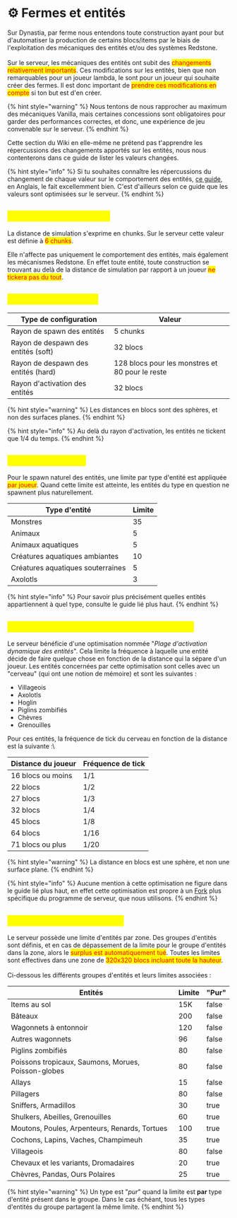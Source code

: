 # ⚙️ Fermes et entités

Sur Dynastia, par ferme nous entendons toute construction ayant pour but d'automatiser la production de certains blocs/items par le biais de l'exploitation des mécaniques des entités et/ou des systèmes Redstone.\
\
Sur le serveur, les mécaniques des entités ont subit des <mark style="color:red;">changements relativement importants</mark>. Ces modifications sur les entités, bien que non remarquables pour un joueur lambda, le sont pour un joueur qui souhaite créer des fermes. Il est donc important de <mark style="color:red;">prendre ces modifications en compte</mark> si ton but est d'en créer.

{% hint style="warning" %}
Nous tentons de nous rapprocher au maximum des mécaniques Vanilla, mais certaines concessions sont obligatoires pour garder des performances correctes, et donc, une expérience de jeu convenable sur le serveur.
{% endhint %}

Cette section du Wiki en elle-même ne prétend pas t'apprendre les répercussions des changements apportés sur les entités, nous nous contenterons dans ce guide de lister les valeurs changées.

{% hint style="info" %}
Si tu souhaites connaître les répercussions du changement de chaque valeur sur le comportement des entités, [ce guide](https://paper-chan.moe/paper-optimization/), en Anglais, le fait excellemment bien. C'est d'ailleurs selon ce guide que les valeurs sont optimisées sur le serveur.
{% endhint %}

## <mark style="color:yellow;">Distance de simulation</mark>

La distance de simulation s'exprime en chunks. Sur le serveur cette valeur est définie à <mark style="color:red;">6 chunks</mark>.

Elle n'affecte pas uniquement le comportement des entités, mais également les mécanismes Redstone. En effet toute entité, toute construction se trouvant au delà de la distance de simulation par rapport à un joueur <mark style="color:red;">ne tickera pas du tout</mark>.

## <mark style="color:yellow;">Distances de spawn</mark> <a href="#distance-spawn" id="distance-spawn"></a>

| Type de configuration               | Valeur                                          |
| ----------------------------------- | ----------------------------------------------- |
| Rayon de spawn des entités          | 5 chunks                                        |
| Rayon de despawn des entités (soft) | 32 blocs                                        |
| Rayon de despawn des entités (hard) | 128 blocs pour les monstres et 80 pour le reste |
| Rayon d'activation des entités      | 32 blocs                                        |

{% hint style="warning" %}
Les distances en blocs sont des sphères, et non des surfaces planes.
{% endhint %}

{% hint style="info" %}
Au delà du rayon d'activation, les entités ne tickent que 1/4 du temps.
{% endhint %}

## <mark style="color:yellow;">Limites de spawn</mark> <a href="#limites-spawn" id="limites-spawn"></a>

Pour le spawn naturel des entités, une limite par type d'entité est appliquée <mark style="color:red;">par joueur</mark>. Quand cette limite est atteinte, les entités du type en question ne spawnent plus naturellement.&#x20;

| Type d'entité                     | Limite |
| --------------------------------- | ------ |
| Monstres                          | 35     |
| Animaux                           | 5      |
| Animaux aquatiques                | 5      |
| Créatures aquatiques ambiantes    | 10     |
| Créatures aquatiques souterraines | 5      |
| Axolotls                          | 3      |

{% hint style="info" %}
Pour savoir plus précisément quelles entités appartiennent à quel type, consulte le guide lié plus haut.
{% endhint %}

## <mark style="color:yellow;">Plage d'activation dynamique des entités</mark> <a href="#dear" id="dear"></a>

Le serveur bénéficie d'une optimisation nommée "_Plage d'activation dynamique des entités_". Cela limite la fréquence à laquelle une entité décide de faire quelque chose en fonction de la distance qui la sépare d'un joueur. Les entités concernées par cette optimisation sont celles avec un "cerveau" (qui ont une notion de mémoire) et sont les suivantes :

* Villageois
* Axolotls
* Hoglin
* Piglins zombifiés
* Chèvres
* Grenouilles

Pour ces entités, la fréquence de tick du cerveau en fonction de la distance est la suivante :\


| Distance du joueur | Fréquence de tick |
| ------------------ | ----------------- |
| 16 blocs ou moins  | 1/1               |
| 22 blocs           | 1/2               |
| 27 blocs           | 1/3               |
| 32 blocs           | 1/4               |
| 45 blocs           | 1/8               |
| 64 blocs           | 1/16              |
| 71 blocs ou plus   | 1/20              |

{% hint style="warning" %}
La distance en blocs est une sphère, et non une surface plane.
{% endhint %}

{% hint style="info" %}
Aucune mention à cette optimisation ne figure dans le guide lié plus haut, en effet cette optimisation est propre à un [Fork](https://fr.wikipedia.org/wiki/Fork\_\(d%C3%A9veloppement\_logiciel\)) plus spécifique du programme de serveur, que nous utilisons.
{% endhint %}

## <mark style="color:yellow;">Limites d'entités par zone</mark> <a href="#limites-zone" id="limites-zone"></a>

Le serveur possède une limite d'entités par zone. Des groupes d'entités sont définis, et en cas de dépassement de la limite pour le groupe d'entités dans la zone, alors le <mark style="color:red;">surplus est automatiquement tué</mark>. Toutes les limites sont effectives dans une zone de <mark style="color:red;">320x320 blocs incluant toute la hauteur</mark>.\
\
Ci-dessous les différents groupes d'entités et leurs limites associées :

<table data-full-width="false"><thead><tr><th>Entités</th><th>Limite</th><th data-type="checkbox">"Pur"</th></tr></thead><tbody><tr><td>Items au sol</td><td>15K</td><td>false</td></tr><tr><td>Bâteaux</td><td>200</td><td>false</td></tr><tr><td>Wagonnets à entonnoir</td><td>120</td><td>false</td></tr><tr><td>Autres wagonnets</td><td>96</td><td>false</td></tr><tr><td>Piglins zombifiés</td><td>80</td><td>false</td></tr><tr><td>Poissons tropicaux, Saumons, Morues, Poisson-globes</td><td>80</td><td>false</td></tr><tr><td>Allays</td><td>15</td><td>false</td></tr><tr><td>Pillagers</td><td>80</td><td>false</td></tr><tr><td>Sniffers, Armadillos</td><td>30</td><td>true</td></tr><tr><td>Shulkers, Abeilles, Grenouilles</td><td>60</td><td>true</td></tr><tr><td>Moutons, Poules, Arpenteurs, Renards, Tortues</td><td>100</td><td>true</td></tr><tr><td>Cochons, Lapins, Vaches, Champimeuh</td><td>35</td><td>true</td></tr><tr><td>Villageois</td><td>80</td><td>false</td></tr><tr><td>Chevaux et les variants, Dromadaires</td><td>20</td><td>true</td></tr><tr><td>Chèvres, Pandas, Ours Polaires</td><td>25</td><td>true</td></tr></tbody></table>

{% hint style="warning" %}
Un type est "_pur_" quand la limite est **par** type d'entité présent dans le groupe. Dans le cas échéant, tous les types d'entités du groupe partagent la même limite.
{% endhint %}
